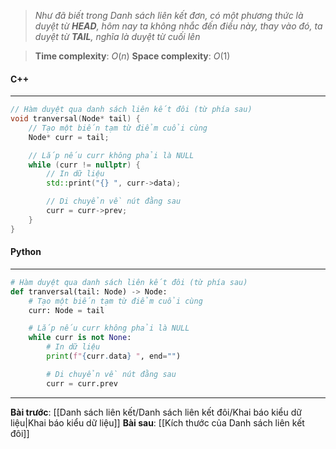 > _Như đã biết trong Danh sách liên kết đơn, có một phương thức là duyệt từ **HEAD**, hôm nay ta không nhắc đến điều này, thay vào đó, ta duyệt từ **TAIL**, nghĩa là duyệt từ cuối lên_

>**Time complexity**: $O(n)$
> **Space complexity**: $O(1)$
#### C++
---
``` cpp
// Hàm duyệt qua danh sách liên kết đôi (từ phía sau)
void tranversal(Node* tail) {
    // Tạo một biến tạm từ điểm cuổi cùng
    Node* curr = tail;

    // Lắp nếu curr không phải là NULL
    while (curr != nullptr) {
        // In dữ liệu
        std::print("{} ", curr->data);

        // Di chuyển về nút đằng sau
        curr = curr->prev;
    }
}
```
#### Python
---
``` python
# Hàm duyệt qua danh sách liên kết đôi (từ phía sau)
def tranversal(tail: Node) -> Node:
    # Tạo một biến tạm từ điểm cuổi cùng
    curr: Node = tail

    # Lắp nếu curr không phải là NULL
    while curr is not None:
        # In dữ liệu
        print(f"{curr.data} ", end="")

        # Di chuyển về nút đằng sau
        curr = curr.prev
```
---
**Bài trước**: [[Danh sách liên kết/Danh sách liên kết đôi/Khai báo kiểu dữ liệu|Khai báo kiểu dữ liệu]]
**Bài sau**: [[Kích thước của Danh sách liên kết đôi]]